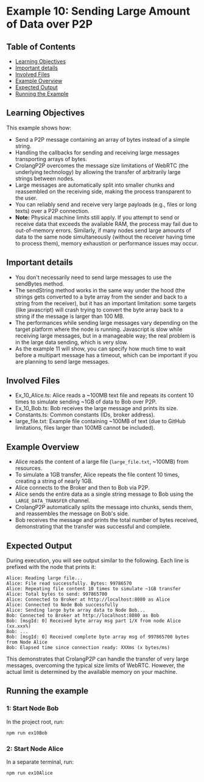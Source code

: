 # Example 10: Sending Large Amount of Data over P2P
## Table of Contents

- [Learning Objectives](#learning-objectives)
- [Important details](#important-details)
- [Involved Files](#involved-files)
- [Example Overview](#example-overview)
- [Expected Output](#expected-output)
- [Running the Example](#running-the-example)

## Learning Objectives

This example shows how:
- Send a P2P message containing an array of bytes instead of a simple string.
- Handling the callbacks for sending and receiving large messages transporting arrays of bytes.
- CrolangP2P overcomes the message size limitations of WebRTC (the underlying technology) by allowing the transfer of arbitrarily large strings between nodes.
- Large messages are automatically split into smaller chunks and reassembled on the receiving side, making the process transparent to the user.
- You can reliably send and receive very large payloads (e.g., files or long texts) over a P2P connection.
- **Note:** Physical machine limits still apply. If you attempt to send or receive data that exceeds the available RAM, the process may fail due to out-of-memory errors. Similarly, if many nodes send large amounts of data to the same node simultaneously (without the receiver having time to process them), memory exhaustion or performance issues may occur.

## Important details
- You don't necessarily need to send large messages to use the sendBytes method.
- The sendString method works in the same way under the hood (the strings gets converted to a byte array from the sender and back to a string from the receiver), but it has an important limitation: some targets (like javascript) will crash trying to convert the byte array back to a string if the message is larger than 100 MB.
- The performances while sending large messages vary depending on the target platform where the node is running. Javascript is slow while receiving large messages, but in a manageable way; the real problem is in the large data sending, which is very slow.
- As the example 11 will show, you can specify how much time to wait before a multipart message has a timeout, which can be important if you are planning to send large messages.

## Involved Files

- Ex_10_Alice.ts: Alice reads a ~100MB text file and repeats its content 10 times to simulate sending ~1GB of data to Bob over P2P.
- Ex_10_Bob.ts: Bob receives the large message and prints its size.
- Constants.ts: Common constants (IDs, broker address).
- large_file.txt: Example file containing ~100MB of text (due to GitHub limitations, files larger than 100MB cannot be included).

## Example Overview

- Alice reads the content of a large file (`large_file.txt`, ~100MB) from resources.
- To simulate a 1GB transfer, Alice repeats the file content 10 times, creating a string of nearly 1GB.
- Alice connects to the Broker and then to Bob via P2P.
- Alice sends the entire data as a single string message to Bob using the `LARGE_DATA_TRANSFER` channel.
- CrolangP2P automatically splits the message into chunks, sends them, and reassembles the message on Bob's side.
- Bob receives the message and prints the total number of bytes received, demonstrating that the transfer was successful and complete.

## Expected Output

During execution, you will see output similar to the following. Each line is prefixed with the node that prints it:

```
Alice: Reading large file...
Alice: File read successfully. Bytes: 99786570
Alice: Repeating file content 10 times to simulate ~1GB transfer
Alice: Total bytes to send: 997865700
Alice: Connected to Broker at http://localhost:8080 as Alice
Alice: Connected to Node Bob successfully
Alice: Sending large byte array data to Node Bob...
Bob: Connected to Broker at http://localhost:8080 as Bob
Bob: [msgId: 0] Received byte array msg part 1/X from node Alice (xx.xxx%)
Bob: ...
Bob: [msgId: 0] Received complete byte array msg of 997865700 bytes from Node Alice
Bob: Elapsed time since connection ready: XXXms (x bytes/ms)
```

This demonstrates that CrolangP2P can handle the transfer of very large messages, overcoming the typical size limits of WebRTC. However, the actual limit is determined by the available memory on your machine.

## Running the example
### 1: Start Node Bob

In the project root, run:

```sh
npm run ex10Bob
```

### 2: Start Node Alice

In a separate terminal, run:

```sh
npm run ex10Alice
```
